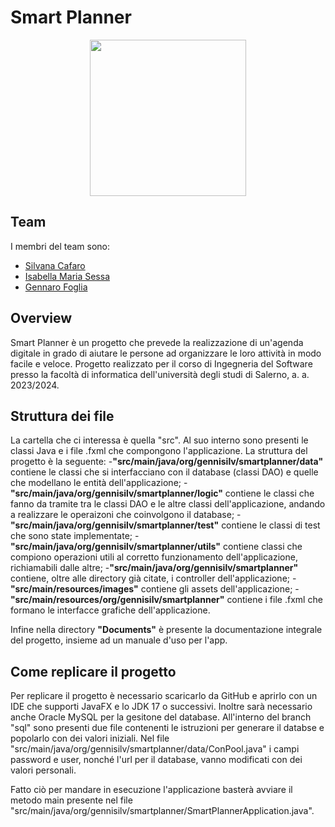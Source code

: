 # Smart Planner
<p align=center>
<img src="https://github.com/g-foglia/Smart-Planner/assets/145924139/640ede92-45ee-4541-9864-3a6fa1fb699f" width=250>
</p>

## Team
I membri del team sono: 
- [Silvana Cafaro](https://github.com/zzzzilv)
- [Isabella Maria Sessa](https://github.com/isaboutoftown)
- [Gennaro Foglia](https://github.com/g-foglia)
## Overview
Smart Planner è un progetto che prevede la realizzazione di un'agenda digitale in grado di aiutare le persone ad organizzare le loro attività in modo facile e veloce. 
Progetto realizzato per il corso di Ingegneria del Software presso la facoltà di informatica dell'università degli studi di Salerno, a. a. 2023/2024.

## Struttura dei file
La cartella che ci interessa è quella "src". Al suo interno sono presenti le classi Java e i file .fxml che compongono l'applicazione. La struttura del progetto è la seguente:
-**"src/main/java/org/gennisilv/smartplanner/data"** contiene le classi che si interfacciano con il database (classi DAO) e quelle che modellano le entità dell'applicazione;
-**"src/main/java/org/gennisilv/smartplanner/logic"** contiene le classi che fanno da tramite tra le classi DAO e le altre classi dell'applicazione, andando a realizzare le operaizoni che coinvolgono il database;
-**"src/main/java/org/gennisilv/smartplanner/test"** contiene le classi di test che sono state implementate;
-**"src/main/java/org/gennisilv/smartplanner/utils"** contiene classi che compiono operazioni utili al corretto funzionamento dell'applicazione, richiamabili dalle altre;
-**"src/main/java/org/gennisilv/smartplanner"** contiene, oltre alle directory già citate, i controller dell'applicazione;
-**"src/main/resources/images"** contiene gli assets dell'applicazione;
-**"src/main/resources/org/gennisilv/smartplanner"** contiene i file .fxml che formano le interfacce grafiche dell'applicazione.

Infine nella directory **"Documents"** è presente la documentazione integrale del progetto, insieme ad un manuale d'uso per l'app. 
## Come replicare il progetto
Per replicare il progetto è necessario scaricarlo da GitHub e aprirlo con un IDE che supporti JavaFX e lo JDK 17 o successivi. Inoltre sarà necessario anche Oracle MySQL per la gesitone del database.
All'interno del branch "sql" sono presenti due file contenenti le istruzioni per generare il databse e popolarlo con dei valori iniziali. 
Nel file "src/main/java/org/gennisilv/smartplanner/data/ConPool.java" i campi password e user, nonché l'url per il database, vanno modificati con dei valori personali.

Fatto ciò per mandare in esecuzione l'applicazione basterà avviare il metodo main presente nel file "src/main/java/org/gennisilv/smartplanner/SmartPlannerApplication.java".
